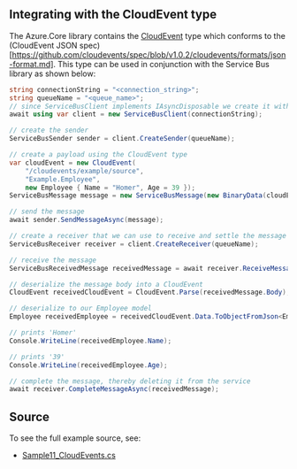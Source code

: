 ## Integrating with the CloudEvent type

The Azure.Core library contains the [CloudEvent](https://docs.microsoft.com/en-us/dotnet/api/azure.messaging.cloudevent?view=azure-dotnet) type which conforms to the (CloudEvent JSON spec) [https://github.com/cloudevents/spec/blob/v1.0.2/cloudevents/formats/json-format.md]. This type can be used in conjunction with the Service Bus library as shown below:

```C# Snippet:ServiceBusCloudEvents
string connectionString = "<connection_string>";
string queueName = "<queue_name>";
// since ServiceBusClient implements IAsyncDisposable we create it with "await using"
await using var client = new ServiceBusClient(connectionString);

// create the sender
ServiceBusSender sender = client.CreateSender(queueName);

// create a payload using the CloudEvent type
var cloudEvent = new CloudEvent(
    "/cloudevents/example/source",
    "Example.Employee",
    new Employee { Name = "Homer", Age = 39 });
ServiceBusMessage message = new ServiceBusMessage(new BinaryData(cloudEvent));

// send the message
await sender.SendMessageAsync(message);

// create a receiver that we can use to receive and settle the message
ServiceBusReceiver receiver = client.CreateReceiver(queueName);

// receive the message
ServiceBusReceivedMessage receivedMessage = await receiver.ReceiveMessageAsync();

// deserialize the message body into a CloudEvent
CloudEvent receivedCloudEvent = CloudEvent.Parse(receivedMessage.Body);

// deserialize to our Employee model
Employee receivedEmployee = receivedCloudEvent.Data.ToObjectFromJson<Employee>();

// prints 'Homer'
Console.WriteLine(receivedEmployee.Name);

// prints '39'
Console.WriteLine(receivedEmployee.Age);

// complete the message, thereby deleting it from the service
await receiver.CompleteMessageAsync(receivedMessage);
```

## Source

To see the full example source, see:

* [Sample11_CloudEvents.cs](https://github.com/Azure/azure-sdk-for-net/blob/main/sdk/servicebus/Azure.Messaging.ServiceBus/tests/Samples/Sample11_CloudEvents.cs)
